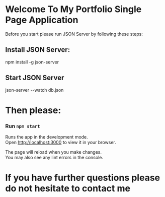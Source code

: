 # Welcome To My Portfolio Single Page Application

Before you start please run JSON Server by following these steps:

## Install JSON Server:

npm install -g json-server

## Start JSON Server

json-server --watch db.json


# Then please:


### Run `npm start`

Runs the app in the development mode.\
Open [http://localhost:3000](http://localhost:3000) to view it in your browser.

The page will reload when you make changes.\
You may also see any lint errors in the console.


# If you have further questions please do not hesitate to contact me